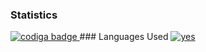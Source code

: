 ### Statistics
<a href="https://app.codiga.io/public/user/github/iiAhmedYT">
   <img src="https://api.codiga.io/public/badge/user/github/iiAhmedYT?style=dark" alt="codiga badge" />
</a>
### Languages Used
<a href="https://iiAhmed.Dev">
   <img src="https://github-readme-stats.vercel.app/api?username=iiAhmedYT&theme=blue-green" alt="yes" />
</a>
